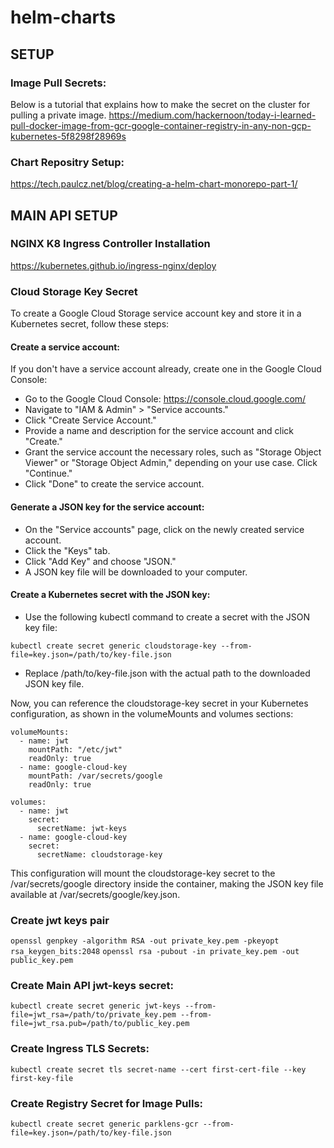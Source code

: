 # helm-charts

## SETUP

### Image Pull Secrets: 
Below is a tutorial that explains how to make the secret on the cluster for pulling a private image. 
https://medium.com/hackernoon/today-i-learned-pull-docker-image-from-gcr-google-container-registry-in-any-non-gcp-kubernetes-5f8298f28969s

### Chart Repositry Setup: 
https://tech.paulcz.net/blog/creating-a-helm-chart-monorepo-part-1/


## MAIN API SETUP

### NGINX K8 Ingress Controller Installation
https://kubernetes.github.io/ingress-nginx/deploy

### Cloud Storage Key Secret 
To create a Google Cloud Storage service account key and store it in a Kubernetes secret, follow these steps:

#### Create a service account: 

If you don't have a service account already, create one in the Google Cloud Console:

*  Go to the Google Cloud Console: https://console.cloud.google.com/
*  Navigate to "IAM & Admin" > "Service accounts."
*  Click "Create Service Account."
*  Provide a name and description for the service account and click "Create."
*  Grant the service account the necessary roles, such as "Storage Object Viewer" or "Storage Object Admin," depending on your use case. Click "Continue."
*  Click "Done" to create the service account.

#### Generate a JSON key for the service account:

* On the "Service accounts" page, click on the newly created service account.
* Click the "Keys" tab.
* Click "Add Key" and choose "JSON."
* A JSON key file will be downloaded to your computer.

#### Create a Kubernetes secret with the JSON key:

* Use the following kubectl command to create a secret with the JSON key file:

`kubectl create secret generic cloudstorage-key --from-file=key.json=/path/to/key-file.json`
* Replace /path/to/key-file.json with the actual path to the downloaded JSON key file.

Now, you can reference the cloudstorage-key secret in your Kubernetes configuration, as shown in the volumeMounts and volumes sections:

```
volumeMounts:
  - name: jwt
    mountPath: "/etc/jwt"
    readOnly: true
  - name: google-cloud-key
    mountPath: /var/secrets/google
    readOnly: true

volumes:
  - name: jwt
    secret:
      secretName: jwt-keys
  - name: google-cloud-key
    secret:
      secretName: cloudstorage-key
```
This configuration will mount the cloudstorage-key secret to the /var/secrets/google directory inside the container, making the JSON key file available at /var/secrets/google/key.json.

### Create jwt keys pair
`openssl genpkey -algorithm RSA -out private_key.pem -pkeyopt rsa_keygen_bits:2048`
`openssl rsa -pubout -in private_key.pem -out public_key.pem`

### Create Main API jwt-keys secret: 
`kubectl create secret generic jwt-keys --from-file=jwt_rsa=/path/to/private_key.pem --from-file=jwt_rsa.pub=/path/to/public_key.pem`

### Create Ingress TLS Secrets: 
`kubectl create secret tls secret-name --cert first-cert-file --key first-key-file`

### Create Registry Secret for Image Pulls:
`kubectl create secret generic parklens-gcr --from-file=key.json=/path/to/key-file.json`
